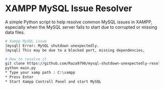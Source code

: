 # XAMPP MySQL Issue Resolver

A simple Python script to help resolve common MySQL issues in XAMPP, especially when the MySQL server fails to start due to corrupted or missing data files.

```bash
# Xampp MySQL issue
[mysql] Error: MySQL shutdown unexpectedly.
[mysql] This may be due to a blocked port, missing dependencies, 
```

```bash
# How to resolve it
git clone https://github.com/Raza9798/mysql-shutdown-unexpectedly-resolver.git
python main.py
* Type your xamp path : C:\xampp
* Press Enter
* Start Xampp Controll Panel and start MySQL
```